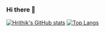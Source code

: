 ### Hi there 👋

<!--
**Hrithik06/Hrithik06** is a ✨ _special_ ✨ repository because its `README.md` (this file) appears on your GitHub profile.

Here are some ideas to get you started:

- 🔭 I’m currently working on ...
- 🌱 I’m currently learning ...
- 👯 I’m looking to collaborate on ...
- 🤔 I’m looking for help with ...
- 💬 Ask me about ...
- 📫 How to reach me: ...
- 😄 Pronouns: ...
- ⚡ Fun fact: ...
-->

[![Hrithik's GitHub stats](https://github-readme-stats.vercel.app/api?username=Hrithik06&show_icons=true&theme=tokyonight)](https://github.com/Hrithik06/github-readme-stats)
[![Top Langs](https://github-readme-stats.vercel.app/api/top-langs/?username=Hrithik06)](https://github.com/Hrithik06/github-readme-stats)
